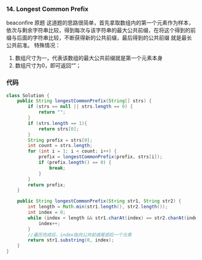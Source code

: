 ### 14. Longest Common Prefix
beaconfire 原题
这道题的思路很简单，首先拿取数组内的第一个元素作为样本，依次与剩余字符串比较，得到每次与该字符串的最大公共前缀，在将这个得到的前缀与后面的字符串比较，不断获得新的公共前缀，最后得到的公共前缀
就是最长公共前准。
特殊情况：
1. 数组尺寸为一，代表该数组的最大公共前缀就是第一个元素本身
2. 数组尺寸为0，即可返回“”；

### 代码
```java
class Solution {
    public String longestCommonPrefix(String[] strs) {
        if (strs == null || strs.length == 0) {
            return "";
        }
        if (strs.length == 1){
            return strs[0];
        }
        String prefix = strs[0];
        int count = strs.length;
        for (int i = 1; i < count; i++) {
            prefix = longestCommonPrefix(prefix, strs[i]);
            if (prefix.length() == 0) {
                break;
            }
        }
        return prefix;
    }

    public String longestCommonPrefix(String str1, String str2) {
        int length = Math.min(str1.length(), str2.length());
        int index = 0;
        while (index < length && str1.charAt(index) == str2.charAt(index)) {
            index++;
        }
        //遍历完成后，index指向公共前缀尾部后一个元素
        return str1.substring(0, index);
    }
}
```

